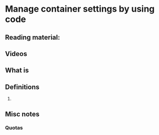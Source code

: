 # Manage container settings by using code

## Reading material:

## Videos

## What is 

## Definitions
1. 

## Misc notes

### 

### Quotas

